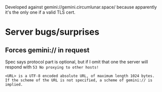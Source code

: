 Developed against gemini://gemini.circumlunar.space/ because apparently
it's the only one if a valid TLS cert.

# Server bugs/surprises

## Forces gemini:// in request

Spec says protocol part is optional, but if I omit that one the server will
respond with `53 No proxying to other hosts!`

```
<URL> is a UTF-8 encoded absolute URL, of maximum length 1024 bytes.
If the scheme of the URL is not specified, a scheme of gemini:// is
implied.
```

